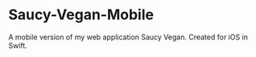 # Saucy-Vegan-Mobile
A mobile version of my web application Saucy Vegan. Created for iOS in Swift.


